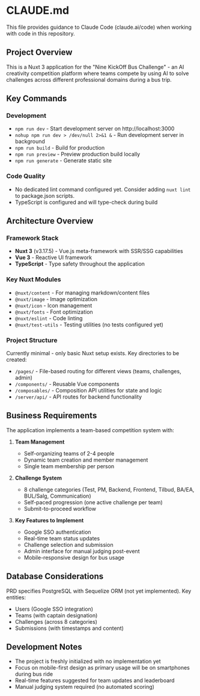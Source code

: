 # CLAUDE.md

This file provides guidance to Claude Code (claude.ai/code) when working with code in this repository.

## Project Overview

This is a Nuxt 3 application for the "Nine KickOff Bus Challenge" - an AI creativity competition platform where teams compete by using AI to solve challenges across different professional domains during a bus trip.

## Key Commands

### Development
- `npm run dev` - Start development server on http://localhost:3000
- `nohup npm run dev > /dev/null 2>&1 &` - Run development server in background
- `npm run build` - Build for production
- `npm run preview` - Preview production build locally
- `npm run generate` - Generate static site

### Code Quality
- No dedicated lint command configured yet. Consider adding `nuxt lint` to package.json scripts.
- TypeScript is configured and will type-check during build

## Architecture Overview

### Framework Stack
- **Nuxt 3** (v3.17.5) - Vue.js meta-framework with SSR/SSG capabilities
- **Vue 3** - Reactive UI framework
- **TypeScript** - Type safety throughout the application

### Key Nuxt Modules
- `@nuxt/content` - For managing markdown/content files
- `@nuxt/image` - Image optimization
- `@nuxt/icon` - Icon management
- `@nuxt/fonts` - Font optimization
- `@nuxt/eslint` - Code linting
- `@nuxt/test-utils` - Testing utilities (no tests configured yet)

### Project Structure
Currently minimal - only basic Nuxt setup exists. Key directories to be created:
- `/pages/` - File-based routing for different views (teams, challenges, admin)
- `/components/` - Reusable Vue components
- `/composables/` - Composition API utilities for state and logic
- `/server/api/` - API routes for backend functionality

## Business Requirements

The application implements a team-based competition system with:

1. **Team Management**
   - Self-organizing teams of 2-4 people
   - Dynamic team creation and member management
   - Single team membership per person

2. **Challenge System**
   - 8 challenge categories (Test, PM, Backend, Frontend, Tilbud, BA/EA, BUL/Salg, Communication)
   - Self-paced progression (one active challenge per team)
   - Submit-to-proceed workflow

3. **Key Features to Implement**
   - Google SSO authentication
   - Real-time team status updates
   - Challenge selection and submission
   - Admin interface for manual judging post-event
   - Mobile-responsive design for bus usage

## Database Considerations

PRD specifies PostgreSQL with Sequelize ORM (not yet implemented). Key entities:
- Users (Google SSO integration)
- Teams (with captain designation)
- Challenges (across 8 categories)
- Submissions (with timestamps and content)

## Development Notes

- The project is freshly initialized with no implementation yet
- Focus on mobile-first design as primary usage will be on smartphones during bus ride
- Real-time features suggested for team updates and leaderboard
- Manual judging system required (no automated scoring)